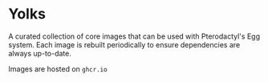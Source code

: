 # Yolks

A curated collection of core images that can be used with Pterodactyl's Egg system. Each image is rebuilt periodically to ensure dependencies are always up-to-date.

Images are hosted on `ghcr.io`
